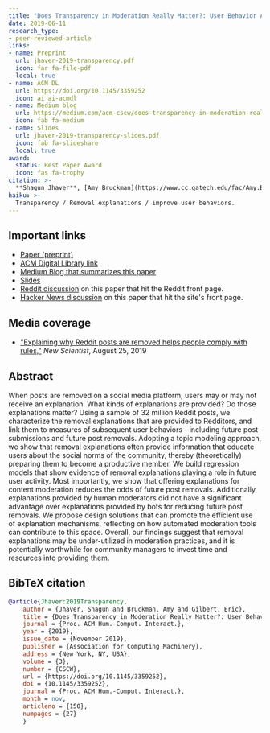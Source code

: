 ```yaml
---
title: "Does Transparency in Moderation Really Matter?: User Behavior After Content Removal Explanations on Reddit"
date: 2019-06-11
research_type: 
- peer-reviewed-article
links:
- name: Preprint
  url: jhaver-2019-transparency.pdf
  icon: far fa-file-pdf
  local: true
- name: ACM DL
  url: https://doi.org/10.1145/3359252
  icon: ai ai-acmdl   
- name: Medium blog
  url: https://medium.com/acm-cscw/does-transparency-in-moderation-really-matter-b86bab9b4810
  icon: fab fa-medium  
- name: Slides
  url: jhaver-2019-transparency-slides.pdf
  icon: fab fa-slideshare
  local: true  
award:  
  status: Best Paper Award
  icon: fas fa-trophy
citation: >-
  **Shagun Jhaver**, [Amy Bruckman](https://www.cc.gatech.edu/fac/Amy.Bruckman/), and [Eric Gilbert](http://eegilbert.org), “Does Transparency in Moderation Really Matter?: User Behavior After Content Removal Explanations on Reddit,” *Proc. ACM Hum.-Comput. Interact. 3*, CSCW, Article 150 (November 2019), 27 pages. DOI: [`10.1145/3359252`](https://doi.org/10.1145/3359252) 
haiku: >-
  Transparency / Removal explanations / improve user behaviors.
---
```


## Important links

- [Paper (preprint)](jhaver-2019-transparency.pdf)
- [ACM Digital Library link](https://doi.org/10.1145/3359252)
- [Medium Blog that summarizes this paper](https://medium.com/acm-cscw/does-transparency-in-moderation-really-matter-b86bab9b4810)
- [Slides](jhaver-2019-transparency-slides.pdf)
- [Reddit discussion](https://www.reddit.com/r/science/comments/duwdco/should_moderators_provide_removal_explanations/) on this paper that hit the Reddit front page.
- [Hacker News discussion](https://news.ycombinator.com/item?id=21513871) on this paper that hit the site's front page.

## Media coverage
- ["Explaining why Reddit posts are removed helps people comply with rules,"](https://www.newscientist.com/article/2214308-explaining-why-reddit-posts-are-removed-helps-people-comply-with-rules/) *New Scientist*, August 25, 2019

## Abstract

When posts are removed on a social media platform, users may or may not receive an explanation. What kinds of explanations are provided? Do those explanations matter? Using a sample of 32 million Reddit posts, we characterize the removal explanations that are provided to Redditors, and link them to measures of subsequent user behaviors—including future post submissions and future post removals. Adopting a topic modeling approach, we show that removal explanations often provide information that educate users about the social norms of the community, thereby (theoretically) preparing them to become a productive member. We build regression models that show evidence of removal explanations playing a role in future user activity. Most importantly, we show that offering explanations for content moderation reduces the odds of future post removals. Additionally, explanations provided by human moderators did not have a significant advantage over explanations provided by bots for reducing future post removals. We propose design solutions that can promote the efficient use of explanation mechanisms, reflecting on how automated moderation tools can contribute to this space. Overall, our findings suggest that removal explanations may be under-utilized in moderation practices, and it is potentially worthwhile for community managers to invest time and resources into providing them.

## BibTeX citation

```bibtex
@article{Jhaver:2019Transparency,
    author = {Jhaver, Shagun and Bruckman, Amy and Gilbert, Eric},
    title = {Does Transparency in Moderation Really Matter?: User Behavior After Content Removal Explanations on Reddit},
    journal = {Proc. ACM Hum.-Comput. Interact.},
    year = {2019},
    issue_date = {November 2019},
    publisher = {Association for Computing Machinery},
    address = {New York, NY, USA},
    volume = {3},
    number = {CSCW},
    url = {https://doi.org/10.1145/3359252},
    doi = {10.1145/3359252},
    journal = {Proc. ACM Hum.-Comput. Interact.},
    month = nov,
    articleno = {150},
    numpages = {27}
    }
```
